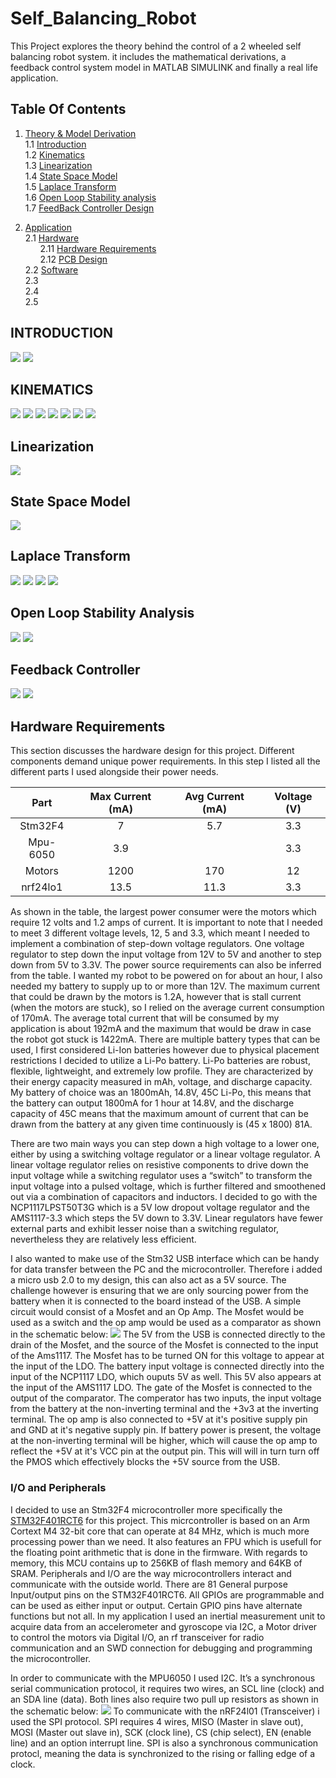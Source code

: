 # Self_Balancing_Robot
This Project explores the theory behind the control of a 2 wheeled self balancing robot system. it includes the mathematical derivations, a feedback control system model in MATLAB SIMULINK and finally a real life application. 



## Table Of Contents

1. [ Theory & Model Derivation ](#desc)  
     1.1 [Introduction](#intro)  
     1.2 [Kinematics ](#kinematics)   
     1.3 [Linearization ](#Linearization)   
     1.4 [State Space Model](#SPM)  
     1.5 [Laplace Transform](#LT)   
     1.6 [Open Loop Stability analysis](#stability)   
     1.7 [FeedBack Controller Design](#pid)   
    
2. [ Application ](#App)  
     2.1 [Hardware](#HW)<br />
&nbsp;&nbsp;&nbsp;&nbsp;&nbsp;&nbsp;2.11 [Hardware Requirements](#HWREQS)<br />
&nbsp;&nbsp;&nbsp;&nbsp;&nbsp;&nbsp;2.12 [PCB Design](#HWREQS)<br />
     2.2 [Software](#SW)  
     2.3 [](#IR)  
     2.4 [](#RegisterA)   
     2.5 [](#micro)  
     

<a name="desc"></a>
<a name="intro"></a>
##                                     INTRODUCTION  
   <img src="Images/intro_1.JPG">  
   <img src="Images/intro_2.JPG">   
   
<a name="kinematics"></a>
##                                      KINEMATICS
   <img src="Images/kinematics_1.JPG">
   <img src="Images/kinematics_2.JPG">
   <img src="Images/kinematics_3.JPG">
   <img src="Images/kinematics_4.JPG"> 
   <img src="Images/kinematics_5.JPG">
   <img src="Images/kinematics_6.JPG">
   <img src="Images/kinematics_7.JPG">
   

<a name="Linearization"></a>
##                                    Linearization  
   <img src="Images/Linearization.JPG">
   

<a name="SPM"></a>
##                                    State Space Model
   <img src="Images/SSM.JPG">
   
   
<a name="LT"></a>
##                                     Laplace Transform
   <img src="Images/LAPLACE1.JPG">
   <img src="Images/LAPLACE2.JPG">
   <img src="Images/LAPLACE3.JPG">
   <img src="Images/LT4.JPG">

   

<a name="stability"></a>
##                                    Open Loop Stability Analysis 
  
   <img src="Images/PZMAP.JPG"> 
   <img src="Images/impulse_response.JPG">
   
  
<a name="pid"></a>
##                                    Feedback Controller
   <img src="Images/PID1.JPG"> 
   <img src="Images/PID2.JPG">


<a name="App"></a>
<a name="HW"></a>
##                                   Hardware Requirements

This section discusses the hardware design for this project. Different components demand unique power requirements. In this step I listed all the different parts I used alongside their power needs.

|  Part      | Max Current (mA)   | Avg Current (mA)  | Voltage (V) | 
| :--------: | :----------------: | :---------------: | :---------: |
| Stm32F4    | 7                  | 5.7               | 3.3         |
| Mpu-6050   | 3.9                |                   | 3.3         |
| Motors     | 1200               | 170               | 12          |
| nrf24lo1   | 13.5               | 11.3              | 3.3         |

As shown in the table, the largest power consumer were the motors which require 12 volts and 1.2 amps of current. It is important to note that I needed to meet 3 different voltage levels, 12, 5 and 3.3, which meant I needed to implement a combination of step-down voltage regulators. One voltage regulator to step down the input voltage from 12V to 5V and another to step down from 5V to 3.3V. The power source requirements can also be inferred from the table. I wanted my robot to be powered on for about an hour, I also needed my battery to supply up to or more than 12V. The maximum current that could be drawn by the motors is 1.2A, however that is stall current (when the motors are stuck), so I relied on the average current consumption of 170mA. The average total current that will be consumed by my application is about 192mA and the maximum that would be draw in case the robot got stuck is 1422mA. There are multiple battery types that can be used, I first considered Li-Ion batteries however due to physical placement restrictions I decided to utilize a Li-Po battery. Li-Po batteries are robust, flexible, lightweight, and extremely low profile. They are characterized by their energy capacity measured in mAh, voltage, and discharge capacity. My battery of choice was an 1800mAh, 14.8V, 45C Li-Po, this means that the battery can output 1800mA for 1 hour at 14.8V, and the discharge capacity of 45C means that the maximum amount of current that can be drawn from the battery at any given time continuously is (45 x 1800) 81A.

There are two main ways you can step down a high voltage to a lower one, either by using a switching voltage regulator or a linear voltage regulator. A linear voltage regulator relies on resistive components to drive down the input voltage while a switching regulator uses a “switch” to transform the input voltage into a pulsed voltage, which is further filtered and smoothened out via a combination of capacitors and inductors. I decided to go with the NCP1117LPST50T3G which is a 5V low dropout voltage regulator and the AMS1117-3.3 which steps the 5V down to 3.3V. Linear regulators have fewer external parts and exhibit lesser noise than a switching regulator, nevertheless they are relatively less efficient. 

I also wanted to make use of the Stm32 USB interface which can be handy for data transfer between the PC and the microcontroller. Therefore i added a micro usb 2.0 to my design, this can also act as a 5V source. The challenge however is ensuring that we are only sourcing power from the battery when it is connected to the board instead of the USB. A simple circuit would consist of a Mosfet and an Op Amp. The Mosfet would be used as a switch and the op amp would be used as a comparator as shown in the schematic below:
<img src="Images/SBR_PS_SCHEM.JPG">
The 5V from the USB is connected directly to the drain of the Mosfet, and the source of the Mosfet is connected to the input of the Ams1117. The Mosfet has to be turned ON for this voltage to appear at the input of the LDO. The battery input voltage is connected directly into the input of the NCP1117 LDO, which ouputs 5V as well. This 5V also appears at the input of the AMS1117 LDO. The gate of the Mosfet is connected to the output of the comparator. The comperator has two inputs, the input voltage from the battery at the non-inverting terminal and the +3v3 at the inverting terminal. The op amp is also connected to +5V at it's positive supply pin and GND at it's negative supply pin. If battery power is present, the voltage at the non-inverting terminal will be higher, which will cause the op amp to reflect the +5V at it's VCC pin at the output pin. This will will in turn turn off the PMOS which effectively blocks the +5V source from the USB. 

### I/O and Peripherals
I decided to use an Stm32F4 microcontroller more specifically the [STM32F401RCT6]([https://www.genome.gov/](https://www.st.com/en/microcontrollers-microprocessors/stm32f401rc.html)https://www.st.com/en/microcontrollers-microprocessors/stm32f401rc.html) for this project. This micrcontroller is based on an Arm Cortext M4 32-bit core that can operate at 84 MHz, which is much more processing power than we need. It also features an FPU which is usefull for the floating point arithmetic that is done in the firmware. With regards to memory, this MCU contains up to 256KB of flash memory and 64KB of SRAM. 
Peripherals and I/O are the way microcontrollers interact and communicate with the outside world. There are 81 General purpose Input/output pins on the STM32F401RCT6. All GPIOs are programmable and can be used as either input or output. Certain GPIO pins have alternate functions but not all. In my application I used an inertial measurement unit to acquire data from an accelerometer and gyroscope via I2C, a Motor driver to control the motors via Digital I/O, an rf transceiver for radio communication and an SWD connection for debugging and programming the microcontroller.  

In order to communicate with the MPU6050 I used I2C. It’s a synchronous serial communication protocol, it requires two wires, an SCL line (clock) and an SDA line (data). Both lines also require two pull up resistors as shown in the schematic below:
<img src="Images/SBR_IMU_SCHEM.jpg">
To communicate with the nRF24l01 (Transceiver) i used the SPI protocol. SPI requires 4 wires, MISO (Master in slave out), MOSI (Master out slave in), SCK (clock line), CS (chip select), EN (enable line) and an option interrupt line. SPI is also a synchronous communication protocl, meaning the data is synchronized to the rising or falling edge of a clock. 

